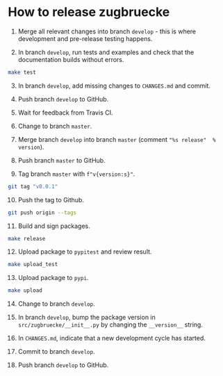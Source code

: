 # How to release zugbruecke

1. Merge all relevant changes into branch `develop` - this is where development and pre-release testing happens.

2. In branch `develop`, run tests and examples and check that the documentation builds without errors.

```bash
make test
```

3. In branch `develop`, add missing changes to `CHANGES.md` and commit.

4. Push branch `develop` to GitHub.

5. Wait for feedback from Travis CI.

6. Change to branch `master`.

7. Merge branch `develop` into branch `master` (comment `"%s release"  % version`).

8. Push branch `master` to GitHub.

9. Tag branch `master` with `f"v{version:s}"`.

```bash
git tag "v0.0.1"
```

10. Push the tag to Github.

```bash
git push origin --tags
```

11. Build and sign packages.

```bash
make release
```

12. Upload package to `pypitest` and review result.

```bash
make upload_test
```

13. Upload package to `pypi`.

```bash
make upload
```

14. Change to branch `develop`.

15. In branch `develop`, bump the package version in `src/zugbruecke/__init__.py` by changing the `__version__` string.

16. In `CHANGES.md`, indicate that a new development cycle has started.

17. Commit to branch `develop`.

18. Push branch `develop` to GitHub.
